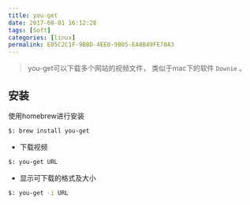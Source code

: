 ```yaml
---
title: you-get
date: 2017-08-01 16:12:28
tags: [Soft]
categories: [linux]
permalink: E05C2C1F-9BBD-4EE0-9B05-EA8B49FE70A3
---
```


> you-get可以下载多个网站的视频文件， 类似于mac下的软件 `Downie` 。

## 安装

使用homebrew进行安装

``` bash
$: brew install you-get
```

* 下载视频

``` bash
$: you-get URL
```

* 显示可下载的格式及大小

``` bash
$: you-get -i URL
```
